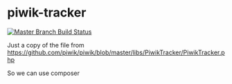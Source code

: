 piwik-tracker
=============
[![Master Branch Build Status](https://travis-ci.org/ThaDafinser/piwik-tracker.svg)](http://travis-ci.org/ThaDafinser/ZfcDatagrid)


Just a copy of the file from https://github.com/piwik/piwik/blob/master/libs/PiwikTracker/PiwikTracker.php

So we can use composer
